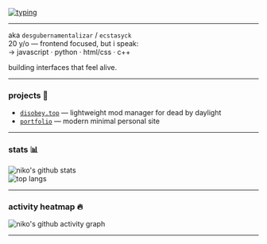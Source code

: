 <!-- typing effect -->
[![typing](https://readme-typing-svg.herokuapp.com?font=Fira+Code&pause=1000&color=58A6FF&center=true&vCenter=true&multiline=true&width=435&height=60&lines=hi+i'm+niko;aka+desgubernamentalizar+%2F+ecstasyck;20+y%2Fo+front-end+focused+dev)](https://github.com/nikoriki)


---

aka `desgubernamentalizar` / `ecstasyck`  
20 y/o — frontend focused, but i speak:  
→ javascript · python · html/css · c++

building interfaces that feel alive.

---

### projects 🧪

- [`disobey.top`](https://disobey.top) — lightweight mod manager for dead by daylight  
- [`portfolio`](https://nikota.dev) — modern minimal personal site  

---

### stats 📊

![niko's github stats](https://github-readme-stats.vercel.app/api?username=nikoriki&show_icons=true&hide_title=true&hide=prs&theme=tokyonight&icon_color=58a6ff)  
![top langs](https://github-readme-stats.vercel.app/api/top-langs/?username=nikoriki&layout=compact&theme=tokyonight)

---

### activity heatmap 🔥

![niko's github activity graph](https://github-readme-activity-graph.vercel.app/graph?username=nikoriki&theme=tokyo-night&hide_border=true)

---
